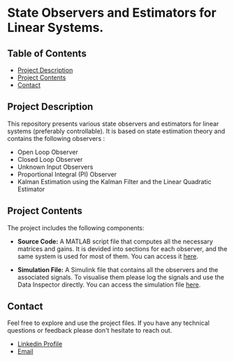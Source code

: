# State Observers and Estimators for Linear Systems.

## Table of Contents
- [Project Description](#project-description)
- [Project Contents](#project-contents)
- [Contact](#contact)

## Project Description
This repository presents various state observers and estimators for linear systems (preferably controllable).
It is based on state estimation theory and contains the following observers :
- Open Loop Observer
- Closed Loop Observer
- Unknown Input Observers
- Proportional Integral (PI) Observer
- Kalman Estimation using the Kalman Filter and the Linear Quadratic Estimator


## Project Contents
The project includes the following components:

- **Source Code:** A MATLAB script file that computes all the necessary matrices and gains. It is devided into sections for each observer, and the same system is used for most of them. You can access it [here](./script.m).

- **Simulation File:** A Simulink file that contains all the observers and the associated signals. To visualise them please log the signals and use the Data Inspector directly. You can access the simulation file [here](./simulation.slx).


## Contact
Feel free to explore and use the project files. If you have any technical questions or feedback please don't hesitate to reach out.

- [Linkedin Profile](https://www.linkedin.com/in/yhadj/)
- [Email](mailto:yasser.hadj@g.enp.edu.dz)
